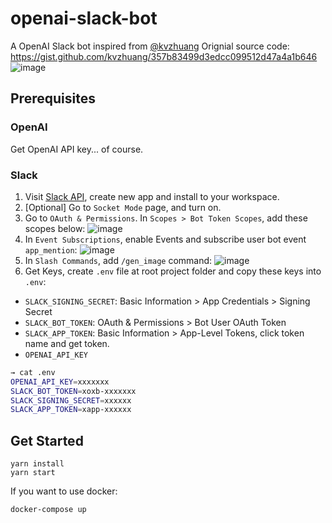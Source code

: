 # openai-slack-bot
A OpenAI Slack bot inspired from [@kvzhuang](https://gist.github.com/kvzhuang)
Orignial source code: https://gist.github.com/kvzhuang/357b83499d3edcc099512d47a4a1b646
![image](https://user-images.githubusercontent.com/6816342/209771710-0943aba3-2c56-4f5c-92d5-c60f8ac67ec7.png)

## Prerequisites

### OpenAI
Get OpenAI API key... of course.

### Slack
1. Visit [Slack API](https://api.slack.com/apps), create new app and install to your workspace.
2. [Optional] Go to `Socket Mode` page, and turn on.
3. Go to `OAuth & Permissions`. In `Scopes > Bot Token Scopes`, add these scopes below:
![image](https://user-images.githubusercontent.com/6816342/209769237-52a1cae1-3d75-43e6-8f90-5e1250cfe947.png)
4. In `Event Subscriptions`, enable Events and subscribe user bot event `app_mention`:
![image](https://user-images.githubusercontent.com/6816342/209769765-b38c19bf-f2d8-4225-82f8-bf8934b4b88b.png)
5. In `Slash Commands`, add `/gen_image` command:
![image](https://user-images.githubusercontent.com/6816342/209769980-5a618c3f-8c07-4023-b036-ad026f792329.png)
6. Get Keys, create `.env` file at root project folder and copy these keys into `.env`:
  * `SLACK_SIGNING_SECRET`: Basic Information > App Credentials > Signing Secret
  * `SLACK_BOT_TOKEN`: OAuth & Permissions > Bot User OAuth Token
  * `SLACK_APP_TOKEN`: Basic Information > App-Level Tokens, click token name and get token.
  * `OPENAI_API_KEY`

```bash
→ cat .env
OPENAI_API_KEY=xxxxxxx
SLACK_BOT_TOKEN=xoxb-xxxxxxx
SLACK_SIGNING_SECRET=xxxxxx
SLACK_APP_TOKEN=xapp-xxxxxx
```

## Get Started

```
yarn install
yarn start
```

If you want to use docker:
```
docker-compose up
```
